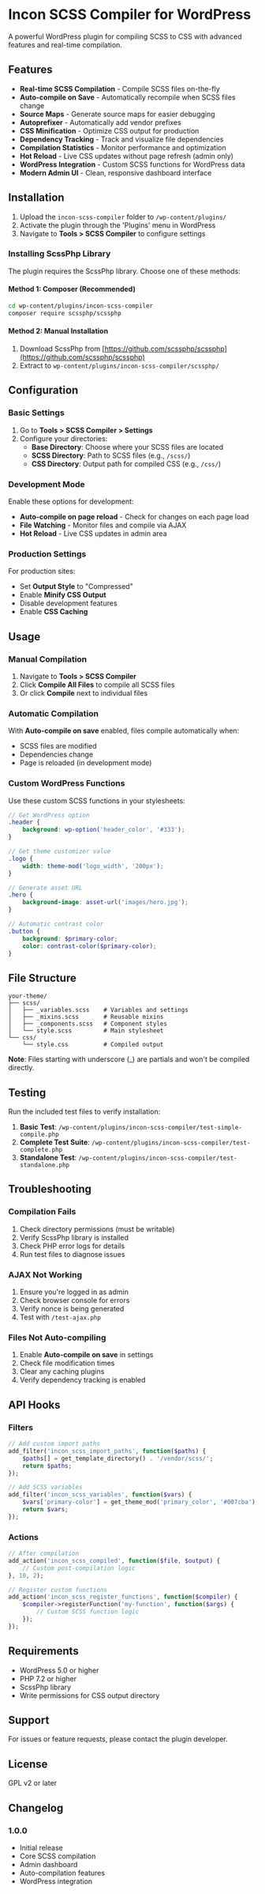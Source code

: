 # Incon SCSS Compiler for WordPress

A powerful WordPress plugin for compiling SCSS to CSS with advanced features and real-time compilation.

## Features

- **Real-time SCSS Compilation** - Compile SCSS files on-the-fly
- **Auto-compile on Save** - Automatically recompile when SCSS files change
- **Source Maps** - Generate source maps for easier debugging
- **Autoprefixer** - Automatically add vendor prefixes
- **CSS Minification** - Optimize CSS output for production
- **Dependency Tracking** - Track and visualize file dependencies
- **Compilation Statistics** - Monitor performance and optimization
- **Hot Reload** - Live CSS updates without page refresh (admin only)
- **WordPress Integration** - Custom SCSS functions for WordPress data
- **Modern Admin UI** - Clean, responsive dashboard interface

## Installation

1. Upload the `incon-scss-compiler` folder to `/wp-content/plugins/`
2. Activate the plugin through the 'Plugins' menu in WordPress
3. Navigate to **Tools > SCSS Compiler** to configure settings

### Installing ScssPhp Library

The plugin requires the ScssPhp library. Choose one of these methods:

#### Method 1: Composer (Recommended)
```bash
cd wp-content/plugins/incon-scss-compiler
composer require scssphp/scssphp
```

#### Method 2: Manual Installation
1. Download ScssPhp from [https://github.com/scssphp/scssphp](https://github.com/scssphp/scssphp)
2. Extract to `wp-content/plugins/incon-scss-compiler/scssphp/`

## Configuration

### Basic Settings

1. Go to **Tools > SCSS Compiler > Settings**
2. Configure your directories:
   - **Base Directory**: Choose where your SCSS files are located
   - **SCSS Directory**: Path to SCSS files (e.g., `/scss/`)
   - **CSS Directory**: Output path for compiled CSS (e.g., `/css/`)

### Development Mode

Enable these options for development:
- **Auto-compile on page reload** - Check for changes on each page load
- **File Watching** - Monitor files and compile via AJAX
- **Hot Reload** - Live CSS updates in admin area

### Production Settings

For production sites:
- Set **Output Style** to "Compressed"
- Enable **Minify CSS Output**
- Disable development features
- Enable **CSS Caching**

## Usage

### Manual Compilation

1. Navigate to **Tools > SCSS Compiler**
2. Click **Compile All Files** to compile all SCSS files
3. Or click **Compile** next to individual files

### Automatic Compilation

With **Auto-compile on save** enabled, files compile automatically when:
- SCSS files are modified
- Dependencies change
- Page is reloaded (in development mode)

### Custom WordPress Functions

Use these custom SCSS functions in your stylesheets:

```scss
// Get WordPress option
.header {
    background: wp-option('header_color', '#333');
}

// Get theme customizer value
.logo {
    width: theme-mod('logo_width', '200px');
}

// Generate asset URL
.hero {
    background-image: asset-url('images/hero.jpg');
}

// Automatic contrast color
.button {
    background: $primary-color;
    color: contrast-color($primary-color);
}
```

## File Structure

```
your-theme/
├── scss/
│   ├── _variables.scss    # Variables and settings
│   ├── _mixins.scss       # Reusable mixins
│   ├── _components.scss   # Component styles
│   └── style.scss         # Main stylesheet
└── css/
    └── style.css          # Compiled output
```

**Note**: Files starting with underscore (_) are partials and won't be compiled directly.

## Testing

Run the included test files to verify installation:

1. **Basic Test**: `/wp-content/plugins/incon-scss-compiler/test-simple-compile.php`
2. **Complete Test Suite**: `/wp-content/plugins/incon-scss-compiler/test-complete.php`
3. **Standalone Test**: `/wp-content/plugins/incon-scss-compiler/test-standalone.php`

## Troubleshooting

### Compilation Fails

1. Check directory permissions (must be writable)
2. Verify ScssPhp library is installed
3. Check PHP error logs for details
4. Run test files to diagnose issues

### AJAX Not Working

1. Ensure you're logged in as admin
2. Check browser console for errors
3. Verify nonce is being generated
4. Test with `/test-ajax.php`

### Files Not Auto-compiling

1. Enable **Auto-compile on save** in settings
2. Check file modification times
3. Clear any caching plugins
4. Verify dependency tracking is enabled

## API Hooks

### Filters

```php
// Add custom import paths
add_filter('incon_scss_import_paths', function($paths) {
    $paths[] = get_template_directory() . '/vendor/scss/';
    return $paths;
});

// Add SCSS variables
add_filter('incon_scss_variables', function($vars) {
    $vars['primary-color'] = get_theme_mod('primary_color', '#007cba');
    return $vars;
});
```

### Actions

```php
// After compilation
add_action('incon_scss_compiled', function($file, $output) {
    // Custom post-compilation logic
}, 10, 2);

// Register custom functions
add_action('incon_scss_register_functions', function($compiler) {
    $compiler->registerFunction('my-function', function($args) {
        // Custom SCSS function logic
    });
});
```

## Requirements

- WordPress 5.0 or higher
- PHP 7.2 or higher
- ScssPhp library
- Write permissions for CSS output directory

## Support

For issues or feature requests, please contact the plugin developer.

## License

GPL v2 or later

## Changelog

### 1.0.0
- Initial release
- Core SCSS compilation
- Admin dashboard
- Auto-compilation features
- WordPress integration